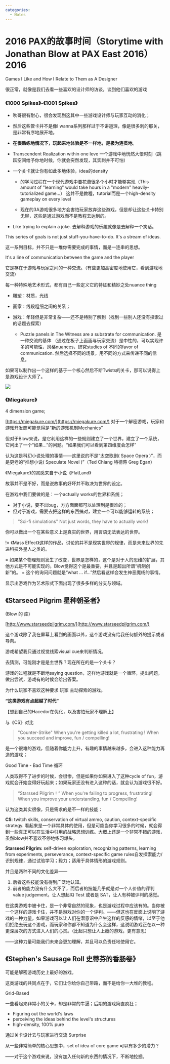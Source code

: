```yaml
---
categories:
  - Notes
---
```

# 2016  PAX的故事时间（Storytime with Jonathan Blow at PAX East 2016）2016
 <!--more--> 





Games I Like and How I Relate to Them as A Designer



很正常，就像是我们去看一些喜欢的设计师的访谈，谈到他们喜欢的游戏



### 《1000 Spikes》\-《1001 Spikes》

* 吹哥很有耐心，很会发现到这其中一些游戏设计师与玩家互动的消化；
* 然后这些管卡并不是像I wanna系列那样过于不讲道理，像是很多刺的那关，是非常有序地展开地。
* **在很熟练地情况下，玩起来地体验是不一样地，是极为连贯地**。

* Transcendent Realization within one leve 一个游戏中地恍然大悟时刻（跳跃空间给予你地时候，你就会突然发现，其实刺并不可怕）
* 一个关卡就让你有如此多地体验，idea的density

   * 的学习过程在一个现代游戏中要花费很多个小时才能够实现（This amount of "learning" would take hours in a "modern" heavily\-tutorialized game...） 这并不是教程，tutorial而是一个high\-density gameplay on every level 

   * 现在的3A游戏很多地方会害怕玩家放弃这些游戏，但是却让这些关卡特别无聊，这些是通过游戏而不是教程去达到的。
* Like trying to explain a joke. 去解释游戏的乐趣就像是去解释一个笑话。



This series of goals is not just stuff\-you\-have\-to\-do. It's a stream of ideas.

这一系列目标，并不只是一堆你需要完成的事情，而是一连串的思想。

It's a line of communication between the game and the player

它是存在于游戏与玩家之间的一种交流。（有些更加高密度地使用它，看到游戏地交流）



每一种特殊地艺术形式，都有自己一些定义它的特征和精妙之处nuance thing

* 雕塑：材质，光线
* 画家：线段粗细之间的关系；
* 游戏：年轻但是非常复杂——还不是特别了解到（找到一些别人还没有探索过的话题去探索）

   * Puzzle panels in The Witness are a substrate for communication. 是一种交流的基体 （通过在板子上画画与玩家交流）是中性的，可以实现许多的可能性，风格nuances，研究studies of 不同的favor of communication. 然后选择不同的场景，用不同的方式来传递不同的信息。

如果可以制作出一个这样的基于一个核心然后不断Twists的关卡，那可以说得上是游戏设计大师了。

![](2016%20%20PAX的故事时间（Storytime%20with%20Jonathan%20Blow%20at%20PAX%20East%202016）2016\Image.png)




### 《Miegakure》

4 dimension game; 

[https://miegakure.com/](https://miegakure.com/) 
对于一个解密游戏，玩家和游戏开发商可能觉得是“新的游戏机制Mechanics”

但对于Blow来说，是它利用这样的一些规则建立了一个世界，建立了一个系统，它问出了一个“如果...”的问题。“如果我们可以看到第四维度会怎样”

认为这是科幻小说处理的事情——这里说的不是“太空歌剧\( Space Opera \)”，而是更老的“推想小说\( Speculate Novel \)”（Ted Chiang 特德蒋 Greg Egan）

《Miegakure》的灵感来自于小说《FlatLand》

故事并不是不好，而是说故事的好坏并不取决为世界的设定。

在游戏中我们要做的是：一个actually works的世界和系统；

* 对于小说，要不出bug，方方面面都可以处理到是很难的；
* 但对于游戏，需要去把这样的东西搞对，建立一个可以能够运转的系统；

> "Sci\-fi simulations" Not just words, they have to actually work\!

你可以做出一个在某些意义上是真实的世界，用言语无法表达的世界。



\!= 《Mass Effect》这样的作品，讨论的并不是现实世界的规律，而是未来世界的先进科技外星人之类的。

= 如果某个物理规则发生了改变，世界是怎样的，这个是对于人的思维的扩展，其他方式是不可能实现的。Blow觉得这个是最重要，并且是超出所谓“机制创新”的。 = 这个的询问问题就是“what ... if...”然后看这样会发生神恶魔杨的事情。



显示出游戏作为艺术形式下面出现了很多多样的分支与领域。







## 《Starseed Pilgrim 星种朝圣者》


\(Blow 的 库\)

[http://www.starseedpilgrim.com/](http://www.starseedpilgrim.com/)

这个游戏除了我在屏幕上看到的画面以外，这个游戏没有给我任何额外的提示或者导向。

游戏希望我只通过视觉线索visual cue来判断情况。

去猜测，可能刚才是是主世界？现在所在的是一个关卡？



游戏的过程就是不断地saying question，这样地游戏就是一个循环，提出问题，做出尝试，游戏有的时候会给出答案。



为什么玩家不喜欢这种要求 玩家 主动探索的游戏。

**“这类游戏有点超越了时代”**



【想到自己的Hacedor在优化，以及害怕玩家不理解上】





与《CS》对比

> "Counter\-Strike" When you're getting killed a lot, frustrating \! When you succeed and improve, fun / compelling\! 

是一个很难的游戏，但随着你能力上升，有趣的事情越来越多，会进入这种能力再造的游戏；



Good Time \- Bad Time 循环



人类取得不了进步的时候，会很惨，但是如果你如果进入了这种cycle of fun，游戏就会开始变得好玩起来；如果玩家还没有进入这种的话，就会认为游戏很不好。

> “Starssed Pilgrim！” When you're failing to progress, frustrating\! When you improve your understanding, fun    / Compelling\!



认为这类其实很像，只是需求的是不一样的技能：



**CS**: twitch skills, conservation of virtual ammo, caution, context\-specific strategy. 看起来是一个非常具体的使用，但是可能当你学习很多的时候，就会得到一些真正可以在生活中引用的战略思想训练。大概上还是一个非常不错的游戏，虽然blow并不喜欢不停地练习爆头。



**Starseed Pilgrim:**  self\-driven exploration, recognizing patterns, learning from experiments, perseverance, context\-specific game rules自发探索能力/识别规律，通过试验学习；毅力；适用于具体情形的游戏规则。





并且是两种不同的文化差异——

1. 后者这些技能没有得到广泛地认知。
1. 前者的能力没有什么大不了，而后者的技能几乎就是对一个人价值的评判value judgement。让人想起IQ Test 或者是 SAT，让人有种被评判的感觉。



在这类游戏中被卡住，是一个非常自然的现象，也是游戏过程中应该有的。当你被一个这样的游戏卡住，并不是游戏对你的一个评判。——但这也在反面上说明了游戏的一种力量，如果游戏可以让人们在潜意识中产生这样的反感的情绪，以至于他们拒绝去玩这个游戏，而玩家和你都不知道为什么会这样，这说明游戏正在以一种更深层次的方式进入人们的心灵。（比起只想让人上瘾的游戏，更有意思）



——这种力量可能我们未来会更加理解，并且可以负责任地使用它。





## 《Stephen's Sausage Roll 史蒂芬的香肠卷》

可能是解密游戏历史上最好的游戏。

这类游戏的共同点在于，它们让你给你自己带路，而不是给你一大堆的教程。



Grid\-Based 

一些看起来非常小的关卡，却是非常的牛逼；后期的游戏简直疯狂；



* Figuring out the world's laws
* perceiving the ideas behind the level's structures
* high\-density, 100% pure

通过关卡设计去与玩家进行交流 Surprise



从一些非常简单的核心思想中，set of idea of core game 可以有多少的潜力？

——对于这个游戏来说，没有加入任何新的东西的情况下，不断地挖掘。


